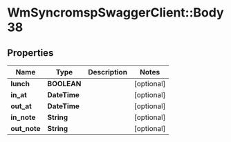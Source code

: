 # WmSyncromspSwaggerClient::Body38

## Properties
Name | Type | Description | Notes
------------ | ------------- | ------------- | -------------
**lunch** | **BOOLEAN** |  | [optional] 
**in_at** | **DateTime** |  | [optional] 
**out_at** | **DateTime** |  | [optional] 
**in_note** | **String** |  | [optional] 
**out_note** | **String** |  | [optional] 

